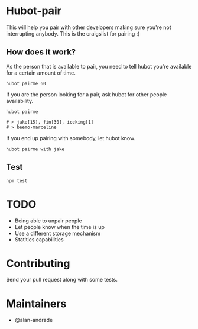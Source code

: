 # Hubot-pair

This will help you pair with other developers making sure you're not
interrupting anybody. This is the craigslist for pairing :)

## How does it work?

As the person that is available to pair, you need to tell hubot you're
available for a certain amount of time.

```shell
hubot pairme 60
```

If you are the person looking for a pair, ask hubot for other people
availability.

```shell
hubot pairme

# > jake[15], fin[30], iceking[1]
# > beemo-marceline
```

If you end up pairing with somebody, let hubot know.

```shell
hubot pairme with jake
```

## Test

`npm test`

# TODO

- Being able to unpair people
- Let people know when the time is up
- Use a different storage mechanism
- Statitics capabilities

# Contributing

Send your pull request along with some tests.

# Maintainers
- @alan-andrade
